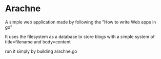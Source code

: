 # Arachne

A simple web application made by following the "How to write Web apps in go"

It uses the filesystem as a database to store blogs with a simple system of title=filename and body=content

run it simply by building arachne.go
